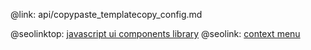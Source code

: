 @link: api/copypaste_templatecopy_config.md

@seolinktop: [javascript ui components library](https://webix.com)
@seolink: [context menu](https://webix.com/widget/contextmenu/)